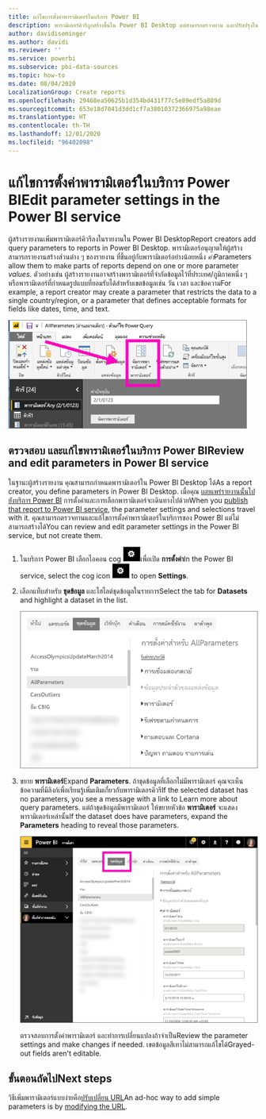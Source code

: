 ```yaml
---
title: แก้ไขการตั้งค่าพารามิเตอร์ในบริการ Power BI
description: พารามิเตอร์คิวรีถูกสร้างขึ้นใน Power BI Desktop แต่สามารถตรวจทาน และปรับปรุงในบริการ Power BI
author: davidiseminger
ms.author: davidi
ms.reviewer: ''
ms.service: powerbi
ms.subservice: pbi-data-sources
ms.topic: how-to
ms.date: 08/04/2020
LocalizationGroup: Create reports
ms.openlocfilehash: 29468ea50625b1d354bd431f77c5e89edf5a889d
ms.sourcegitcommit: 653e18d7041d3dd1cf7a38010372366975a98eae
ms.translationtype: HT
ms.contentlocale: th-TH
ms.lasthandoff: 12/01/2020
ms.locfileid: "96402098"
---
```

# <a name="edit-parameter-settings-in-the-power-bi-service"></a><span data-ttu-id="87333-103">แก้ไขการตั้งค่าพารามิเตอร์ในบริการ Power BI</span><span class="sxs-lookup"><span data-stu-id="87333-103">Edit parameter settings in the Power BI service</span></span>
<span data-ttu-id="87333-104">ผู้สร้างรายงานเพิ่มพารามิเตอร์คิวรีลงในรายงานใน Power BI Desktop</span><span class="sxs-lookup"><span data-stu-id="87333-104">Report creators add query parameters to reports in Power BI Desktop.</span></span> <span data-ttu-id="87333-105">พารามิเตอร์อนุญาตให้ผู้สร้างสามารถรายงานสร้างส่วนต่าง ๆ ของรายงาน ที่ขึ้นอยู่กับพารามิเตอร์อย่างน้อยหนึ่ง *ค่า*</span><span class="sxs-lookup"><span data-stu-id="87333-105">Parameters allow them to make parts of reports depend on one or more parameter *values*.</span></span> <span data-ttu-id="87333-106">ตัวอย่างเช่น ผู้สร้างรายงานอาจสร้างพารามิเตอร์ที่จำกัดข้อมูลไว้ที่ประเทศ/ภูมิภาคหนึ่ง ๆ หรือพารามิเตอร์ที่กำหนดรูปแบบที่ยอมรับได้สำหรับเขตข้อมูลเช่น วัน เวลา และข้อความ</span><span class="sxs-lookup"><span data-stu-id="87333-106">For example, a report creator may create a parameter that restricts the data to a single country/region, or a parameter that defines acceptable formats for fields like dates, time, and text.</span></span>

![แท็บหน้าแรกที่แสดงตัวเลือกจัดการพารามิเตอร์ในเดสก์ท็อป](media/service-parameters/power-bi-manage-parameters.png)

## <a name="review-and-edit-parameters-in-power-bi-service"></a><span data-ttu-id="87333-108">ตรวจสอบ และแก้ไขพารามิเตอร์ในบริการ Power BI</span><span class="sxs-lookup"><span data-stu-id="87333-108">Review and edit parameters in Power BI service</span></span>

<span data-ttu-id="87333-109">ในฐานะผู้สร้างรายงาน คุณสามารถกำหนดพารามิเตอร์ใน Power BI Desktop ได้</span><span class="sxs-lookup"><span data-stu-id="87333-109">As a report creator, you define parameters in Power BI Desktop.</span></span> <span data-ttu-id="87333-110">เมื่อคุณ [เผยแพร่รายงานนั้นไปยังบริการ Power BI](../create-reports/desktop-upload-desktop-files.md) การตั้งค่าและการเลือกพารามิเตอร์จะเดินทางไปด้วย</span><span class="sxs-lookup"><span data-stu-id="87333-110">When you [publish that report to Power BI service](../create-reports/desktop-upload-desktop-files.md), the parameter settings and selections travel with it.</span></span> <span data-ttu-id="87333-111">คุณสามารถตรวจทานและแก้ไขการตั้งค่าพารามิเตอร์ในบริการของ Power BI แต่ไม่สามารถสร้างได้</span><span class="sxs-lookup"><span data-stu-id="87333-111">You can review and edit parameter settings in the Power BI service, but not create them.</span></span>

1. <span data-ttu-id="87333-112">ในบริการ Power BI เลือกไอคอน cog ![ไอคอน cog](media/service-parameters/power-bi-cog.png)เพื่อเปิด **การตั้งค่า**</span><span class="sxs-lookup"><span data-stu-id="87333-112">In the Power BI service, select the cog icon ![cog icon](media/service-parameters/power-bi-cog.png) to open **Settings**.</span></span>

2. <span data-ttu-id="87333-113">เลือกแท็บสำหรับ **ชุดข้อมูล** และไฮไลต์ชุดข้อมูลในรายการ</span><span class="sxs-lookup"><span data-stu-id="87333-113">Select the tab for **Datasets** and highlight a dataset in the list.</span></span> 
    
    ![หน้าต่างการตั้งค่าพร้อมแท็บชุดข้อมูลจะถูกเลือก](media/service-parameters/power-bi-select-dataset2.png)

3. <span data-ttu-id="87333-115">ขยาย **พารามิเตอร์**</span><span class="sxs-lookup"><span data-stu-id="87333-115">Expand **Parameters**.</span></span>  <span data-ttu-id="87333-116">ถ้าชุดข้อมูลที่เลือกไม่มีพารามิเตอร์ คุณจะเห็นข้อความที่มีลิงก์เพื่อเรียนรู้เพิ่มเติมเกี่ยวกับพารามิเตอรคิวรี</span><span class="sxs-lookup"><span data-stu-id="87333-116">If the selected dataset has no parameters, you see a message with a link to Learn more about query parameters.</span></span> <span data-ttu-id="87333-117">แต่ถ้าชุดข้อมูลมีพารามิเตอร์ ให้ขยายหัวข้อ **พารามิเตอร์** จะแสดงพารามิเตอร์เหล่านั้น</span><span class="sxs-lookup"><span data-stu-id="87333-117">If the dataset does have parameters, expand the **Parameters** heading to reveal those parameters.</span></span> 

    ![หน้าต่างการตั้งค่าที่มีพารามิเตอร์จะถูกขยาย](media/service-parameters/power-bi-settings.png)

    <span data-ttu-id="87333-119">ตรวจสอบการตั้งค่าพารามิเตอร์ และทำการเปลี่ยนแปลงถ้าจำเป็น</span><span class="sxs-lookup"><span data-stu-id="87333-119">Review the parameter settings and make changes if needed.</span></span> <span data-ttu-id="87333-120">เขตข้อมูลสีเทาไม่สามารถแก้ไขได้</span><span class="sxs-lookup"><span data-stu-id="87333-120">Grayed-out fields aren't editable.</span></span> 


## <a name="next-steps"></a><span data-ttu-id="87333-121">ขั้นตอนถัดไป</span><span class="sxs-lookup"><span data-stu-id="87333-121">Next steps</span></span>
<span data-ttu-id="87333-122">วิธีเพิ่มพารามิเตอร์แบบง่ายคือ[ปรับเปลี่ยน URL](../collaborate-share/service-url-filters.md)</span><span class="sxs-lookup"><span data-stu-id="87333-122">An ad-hoc way to add simple parameters is by [modifying the URL](../collaborate-share/service-url-filters.md).</span></span>
